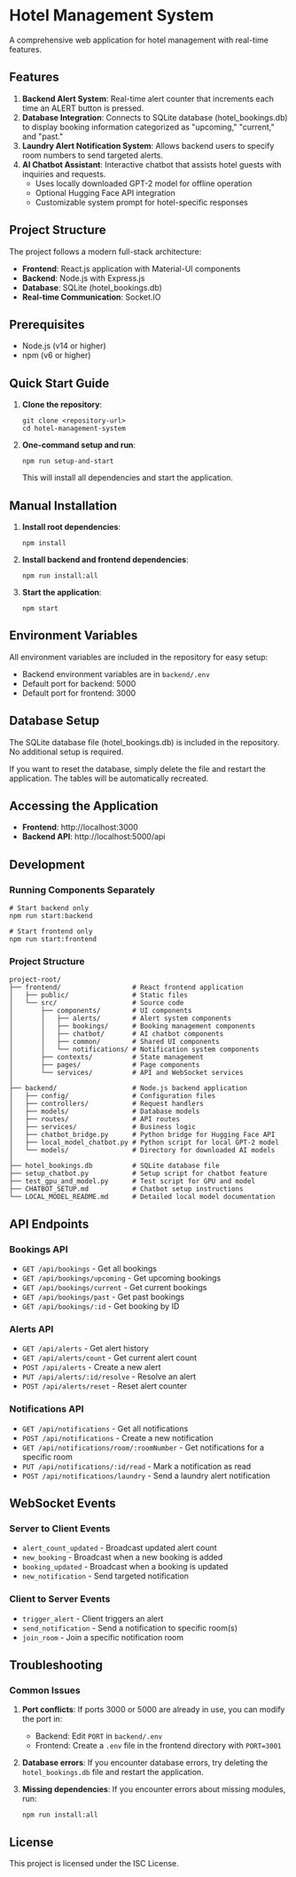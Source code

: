 # Hotel Management System

A comprehensive web application for hotel management with real-time features.

## Features

1. **Backend Alert System**: Real-time alert counter that increments each time an ALERT button is pressed.
2. **Database Integration**: Connects to SQLite database (hotel_bookings.db) to display booking information categorized as "upcoming," "current," and "past."
3. **Laundry Alert Notification System**: Allows backend users to specify room numbers to send targeted alerts.
4. **AI Chatbot Assistant**: Interactive chatbot that assists hotel guests with inquiries and requests.
   - Uses locally downloaded GPT-2 model for offline operation
   - Optional Hugging Face API integration
   - Customizable system prompt for hotel-specific responses

## Project Structure

The project follows a modern full-stack architecture:

- **Frontend**: React.js application with Material-UI components
- **Backend**: Node.js with Express.js
- **Database**: SQLite (hotel_bookings.db)
- **Real-time Communication**: Socket.IO

## Prerequisites

- Node.js (v14 or higher)
- npm (v6 or higher)

## Quick Start Guide

1. **Clone the repository**:
   ```
   git clone <repository-url>
   cd hotel-management-system
   ```

2. **One-command setup and run**:
   ```
   npm run setup-and-start
   ```
   This will install all dependencies and start the application.

## Manual Installation

1. **Install root dependencies**:
   ```
   npm install
   ```

2. **Install backend and frontend dependencies**:
   ```
   npm run install:all
   ```

3. **Start the application**:
   ```
   npm start
   ```

## Environment Variables

All environment variables are included in the repository for easy setup:

- Backend environment variables are in `backend/.env`
- Default port for backend: 5000
- Default port for frontend: 3000

## Database Setup

The SQLite database file (hotel_bookings.db) is included in the repository. No additional setup is required.

If you want to reset the database, simply delete the file and restart the application. The tables will be automatically recreated.

## Accessing the Application

- **Frontend**: http://localhost:3000
- **Backend API**: http://localhost:5000/api

## Development

### Running Components Separately

```
# Start backend only
npm run start:backend

# Start frontend only
npm run start:frontend
```

### Project Structure

```
project-root/
├── frontend/                  # React frontend application
│   ├── public/                # Static files
│   └── src/                   # Source code
│       ├── components/        # UI components
│       │   ├── alerts/        # Alert system components
│       │   ├── bookings/      # Booking management components
│       │   ├── chatbot/       # AI chatbot components
│       │   ├── common/        # Shared UI components
│       │   └── notifications/ # Notification system components
│       ├── contexts/          # State management
│       ├── pages/             # Page components
│       └── services/          # API and WebSocket services
│
├── backend/                   # Node.js backend application
│   ├── config/                # Configuration files
│   ├── controllers/           # Request handlers
│   ├── models/                # Database models
│   ├── routes/                # API routes
│   ├── services/              # Business logic
│   ├── chatbot_bridge.py      # Python bridge for Hugging Face API
│   ├── local_model_chatbot.py # Python script for local GPT-2 model
│   └── models/                # Directory for downloaded AI models
│
├── hotel_bookings.db          # SQLite database file
├── setup_chatbot.py           # Setup script for chatbot feature
├── test_gpu_and_model.py      # Test script for GPU and model
├── CHATBOT_SETUP.md           # Chatbot setup instructions
└── LOCAL_MODEL_README.md      # Detailed local model documentation
```

## API Endpoints

### Bookings API
- `GET /api/bookings` - Get all bookings
- `GET /api/bookings/upcoming` - Get upcoming bookings
- `GET /api/bookings/current` - Get current bookings
- `GET /api/bookings/past` - Get past bookings
- `GET /api/bookings/:id` - Get booking by ID

### Alerts API
- `GET /api/alerts` - Get alert history
- `GET /api/alerts/count` - Get current alert count
- `POST /api/alerts` - Create a new alert
- `PUT /api/alerts/:id/resolve` - Resolve an alert
- `POST /api/alerts/reset` - Reset alert counter

### Notifications API
- `GET /api/notifications` - Get all notifications
- `POST /api/notifications` - Create a new notification
- `GET /api/notifications/room/:roomNumber` - Get notifications for a specific room
- `PUT /api/notifications/:id/read` - Mark a notification as read
- `POST /api/notifications/laundry` - Send a laundry alert notification

## WebSocket Events

### Server to Client Events
- `alert_count_updated` - Broadcast updated alert count
- `new_booking` - Broadcast when a new booking is added
- `booking_updated` - Broadcast when a booking is updated
- `new_notification` - Send targeted notification

### Client to Server Events
- `trigger_alert` - Client triggers an alert
- `send_notification` - Send a notification to specific room(s)
- `join_room` - Join a specific notification room

## Troubleshooting

### Common Issues

1. **Port conflicts**: If ports 3000 or 5000 are already in use, you can modify the port in:
   - Backend: Edit `PORT` in `backend/.env`
   - Frontend: Create a `.env` file in the frontend directory with `PORT=3001`

2. **Database errors**: If you encounter database errors, try deleting the `hotel_bookings.db` file and restart the application.

3. **Missing dependencies**: If you encounter errors about missing modules, run:
   ```
   npm run install:all
   ```

## License

This project is licensed under the ISC License.
